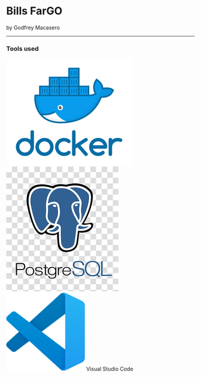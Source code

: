 # Bills FarGO

by Godfrey Macasero

---

### Tools used

![Image](assets/docker.png)
![Image](assets/postgresql.jpg)
![Image](assets/vscode.png) Visual Studio Code
